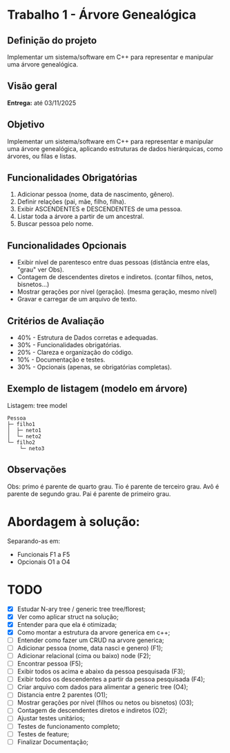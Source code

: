 # Trabalho 1 - Árvore Genealógica

## Definição do projeto

Implementar um sistema/software em C++ para representar e manipular uma árvore
genealógica.

## Visão geral

**Entrega:** até 03/11/2025

## Objetivo

Implementar um sistema/software em C++ para representar e manipular uma árvore
genealógica, aplicando estruturas de dados hierárquicas, como árvores, ou filas
e listas.

## Funcionalidades Obrigatórias

1. Adicionar pessoa (nome, data de nascimento, gênero).
2. Definir relações (pai, mãe, filho, filha).
3. Exibir ASCENDENTES e DESCENDENTES de uma pessoa.
4. Listar toda a árvore a partir de um ancestral.
5. Buscar pessoa pelo nome.

## Funcionalidades Opcionais

- Exibir nível de parentesco entre duas pessoas (distância entre elas, "grau"
  ver Obs).
- Contagem de descendentes diretos e indiretos. (contar filhos, netos,
  bisnetos...)
- Mostrar gerações por nível (geração). (mesma geração, mesmo nível)
- Gravar e carregar de um arquivo de texto.

## Critérios de Avaliação

- 40% - Estrutura de Dados corretas e adequadas.
- 30% - Funcionalidades obrigatórias.
- 20% - Clareza e organização do código.
- 10% - Documentação e testes.
- 30% - Opcionais (apenas, se obrigatórias completas).

## Exemplo de listagem (modelo em árvore)

Listagem: tree model

```text
Pessoa
├─ filho1
│  ├─ neto1
│  └─ neto2
└─ filho2
    └─ neto3
```

## Observações

Obs: primo é parente de quarto grau. Tio é parente de terceiro grau. Avô é
parente de segundo grau. Pai é parente de primeiro grau.

# Abordagem à solução:

Separando-as em:

- Funcionais F1 a F5
- Opcionais O1 a O4

# TODO

- [x] Estudar N-ary tree / generic tree tree/florest;
- [x] Ver como aplicar struct na solução;
- [x] Entender para que ela é otimizada;
- [x] Como montar a estrutura da arvore generica em c++;
- [ ] Entender como fazer um CRUD na arvore generica;
- [ ] Adicionar pessoa (nome, data nasci e genero) (F1);
- [ ] Adicionar relacional (cima ou baixo) node (F2);
- [ ] Encontrar pessoa (F5);
- [ ] Exibir todos os acima e abaixo da pessoa pesquisada (F3);
- [ ] Exibir todos os descendentes a partir da pessoa pesquisada (F4);
- [ ] Criar arquivo com dados para alimentar a generic tree (O4);
- [ ] Distancia entre 2 parentes (O1);
- [ ] Mostrar gerações por nível (filhos ou netos ou bisnetos) (O3);
- [ ] Contagem de descendentes diretos e indiretos (O2);
- [ ] Ajustar testes unitários;
- [ ] Testes de funcionamento completo;
- [ ] Testes de feature;
- [ ] Finalizar Documentação;
